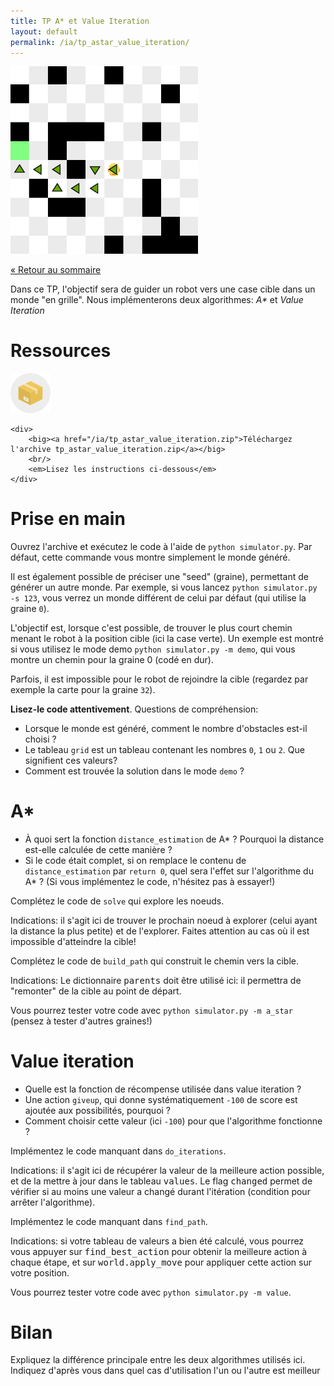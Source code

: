 ```yaml
---
title: TP A* et Value Iteration
layout: default
permalink: /ia/tp_astar_value_iteration/
---
```


<div class="text-center m-2 float-end">
    <img src="/ia/imgs/demo.png" width="300" />
</div>

[&laquo; Retour au sommaire](/ia)

Dans ce TP, l'objectif sera de guider un robot vers une case cible dans un monde "en grille". Nous implémenterons
deux algorithmes: *A\** et *Value Iteration*

# Ressources

<div class="alert alert-info d-flex align-items-center justify-content-center">
    <img src="/quadruped/img/zip.png" />

    <div>
        <big><a href="/ia/tp_astar_value_iteration.zip">Téléchargez l'archive tp_astar_value_iteration.zip</a></big>
        <br/>
        <em>Lisez les instructions ci-dessous</em>
    </div>
</div>

# Prise en main

Ouvrez l'archive et exécutez le code à l'aide de `python simulator.py`. Par défaut, cette commande
vous montre simplement le monde généré.

Il est également possible de préciser une "seed" (graine), permettant de générer un autre monde. Par exemple,
si vous lancez `python simulator.py -s 123`, vous verrez un monde différent de celui par défaut (qui
utilise la graine `0`).

L'objectif est, lorsque c'est possible, de trouver le plus court chemin menant le robot à la position cible
(ici la case verte). Un exemple est montré si vous utilisez le mode demo `python simulator.py -m demo`,
qui vous montre un chemin pour la graine 0 (codé en dur).

Parfois, il est impossible pour le robot de rejoindre la cible (regardez par exemple la carte pour la graine `32`).

**Lisez-le code attentivement**. Questions de compréhension:

* Lorsque le monde est généré, comment le nombre d'obstacles est-il choisi ?
* Le tableau `grid` est un tableau contenant les nombres `0`, `1` ou `2`. Que
    signifient ces valeurs?
* Comment est trouvée la solution dans le mode `demo` ?

# A\*

* À quoi sert la fonction `distance_estimation` de A\* ? Pourquoi la distance est-elle calculée
    de cette manière ?
* Si le code était complet, si on remplace le contenu de `distance_estimation` par
    `return 0`, quel sera l'effet sur l'algorithme du A\* ? (Si vous implémentez le code, n'hésitez pas
    à essayer!)

Complétez le code de `solve` qui explore les noeuds.

<div class="alert alert-info">
Indications: il s'agit ici de trouver le prochain noeud à explorer (celui ayant la distance la plus petite)
et de l'explorer. Faites attention au cas où il est impossible d'atteindre la cible!
</div>

Complétez le code de `build_path` qui construit le chemin vers la cible.

<div class="alert alert-info">
Indications: Le dictionnaire <kbd>parents</kbd> doit être utilisé ici: il permettra de "remonter" de
la cible au point de départ.
</div>

Vous pourrez tester votre code avec `python simulator.py -m a_star` (pensez à tester d'autres graines!)

# Value iteration

* Quelle est la fonction de récompense utilisée dans value iteration ?
* Une action `giveup`, qui donne systématiquement `-100` de score est ajoutée aux possibilités,
    pourquoi ?
* Comment choisir cette valeur (ici `-100`) pour que l'algorithme fonctionne ?

Implémentez le code manquant dans `do_iterations`.

<div class="alert alert-info">
Indications: il s'agit ici de récupérer la valeur de la meilleure action possible, et de la mettre à jour dans le
tableau <kbd>values</kbd>. Le flag <kbd>changed</kbd> permet de vérifier si au moins une valeur a changé durant
l'itération (condition pour arrêter l'algorithme).
</div>

Implémentez le code manquant dans `find_path`.

<div class="alert alert-info">
Indications: si votre tableau de valeurs a bien été calculé, vous pourrez vous appuyer sur <kbd>find_best_action</kbd>
pour obtenir la meilleure action à chaque étape, et sur <kbd>world.apply_move</kbd> pour appliquer cette action sur
votre position.
</div>

Vous pourrez tester votre code avec `python simulator.py -m value`.

# Bilan

Expliquez la différence principale entre les deux algorithmes utilisés ici. Indiquez d'après vous dans quel
cas d'utilisation l'un ou l'autre est meilleur